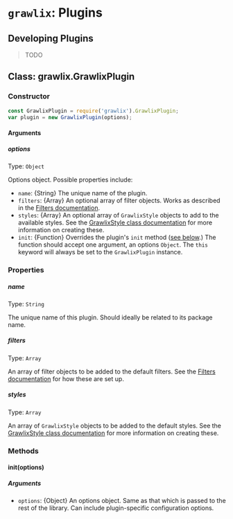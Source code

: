 # `grawlix`: Plugins

## Developing Plugins

> TODO

## Class: grawlix.GrawlixPlugin

### Constructor

```javascript
const GrawlixPlugin = require('grawlix').GrawlixPlugin;
var plugin = new GrawlixPlugin(options);
```

#### Arguments

##### options

Type: `Object`

Options object. Possible properties include:

- `name`: {String} The unique name of the plugin.
- `filters`: {Array} An optional array of filter objects. Works as described in the [Filters documentation](https://github.com/tinwatchman/grawlix/blob/master/docs/FILTERS.md).
- `styles`: {Array} An optional array of `GrawlixStyle` objects to add to the available styles. See the [GrawlixStyle class documentation](https://github.com/tinwatchman/grawlix/blob/master/docs/STYLES.md#class-grawlixgrawlixstyle) for more information on creating these.
- `init`: {Function} Overrides the plugin's `init` method ([see below]().) The function should accept one argument, an options `Object`. The `this` keyword will always be set to the `GrawlixPlugin` instance.

### Properties

##### name

Type: `String`

The unique name of this plugin. Should ideally be related to its package name.

##### filters

Type: `Array`

An array of filter objects to be added to the default filters. See the [Filters documentation](https://github.com/tinwatchman/grawlix/blob/master/docs/FILTERS.md) for how these are set up.

##### styles

Type: `Array`

An array of `GrawlixStyle` objects to be added to the default styles. See the [GrawlixStyle class documentation](https://github.com/tinwatchman/grawlix/blob/master/docs/STYLES.md#class-grawlixgrawlixstyle) for more information on creating these.

### Methods

#### init(options)

##### Arguments

- `options`: {Object} An options object. Same as that which is passed to the rest of the library. Can include plugin-specific configuration options.
